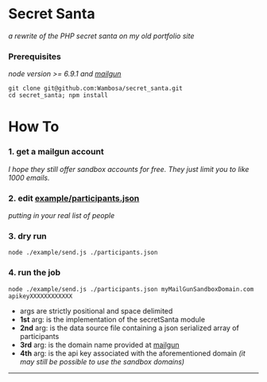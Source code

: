 # Secret Santa
_a rewrite of the PHP secret santa on my old portfolio site_

### Prerequisites
_node version >= 6.9.1 and [mailgun][mailgun link]_

```
git clone git@github.com:Wambosa/secret_santa.git
cd secret_santa; npm install
```

# How To

### 1. get a mailgun account
_I hope they still offer sandbox accounts for free. They just limit you to like 1000 emails._

### 2. edit [example/participants.json](./example.participants.json)
_putting in your real list of people_

### 3. dry run
`node ./example/send.js ./participants.json`

### 4. run the job
`node ./example/send.js ./participants.json myMailGunSandboxDomain.com apikeyXXXXXXXXXXXX`

- args are strictly positional and space delimited
 - **1st** arg: is the implementation of the secretSanta module
 - **2nd** arg: is the data source file containing a json serialized array of participants
 - **3rd** arg: is the domain name provided at [mailgun](https://mailgun.com/app/domains)
 - **4th** arg: is the api key associated with the aforementioned domain _(it may still be possible to use the sandbox domains)_

----------


[mailgun link]: https://mailgun.com/app/domains